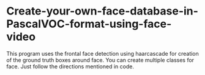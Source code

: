 # Create-your-own-face-database-in-PascalVOC-format-using-face-video
This program uses the frontal face detection using haarcascade for creation of the ground truth boxes around face. 
You can create multiple classes for face. Just follow the directions mentioned in code.
